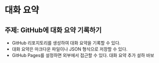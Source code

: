 # 대화 요약

## 주제: GitHub에 대화 요약 기록하기

- GitHub 리포지토리를 생성하여 대화 요약을 기록할 수 있다.
- 대화 요약은 마크다운 파일이나 JSON 형식으로 저장할 수 있다.
- GitHub Pages를 설정하면 외부에서 접근할 수 있다.
대화 요약 추가 설하 바보
